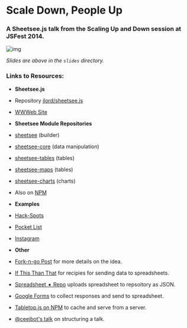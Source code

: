 # Scale Down, People Up
### A Sheetsee.js talk from the Scaling Up and Down session at JSFest 2014.

![img](https://raw.githubusercontent.com/jlord/jsfest/master/slides/jsfest.001.png)

_Slides are above in the `slides` directory._

### Links to Resources:

- **Sheetsee.js**
 - Repository [jlord/sheetsee.js](http://www.github.com/jlord/sheetsee.js)
 - [WWWeb Site](http://jlord.github.io/sheetsee.js)
- **Sheetsee Module Repositories**
 - [sheetsee](http://www.github.com/jlord/sheetsee) (builder)
 - [sheetsee-core](http://www.github.com/jlord/sheetsee) (data manipulation)
 - [sheetsee-tables](http://www.github.com/jlord/sheetsee-tables) (tables)
 - [sheetsee-maps](http://www.github.com/jlord/sheetsee-maps) (tables)
 - [sheetsee-charts](http://www.github.com/jlord/sheetsee-charts) (charts)
 - Also on [NPM](https://www.npmjs.org/~jlord)

- **Examples**
 - [Hack-Spots](http://jlord.github.io/hack-spots)
 - [Pocket List](http://jlord.github.io/sheetsee-pocket)
 - [Instagram](http://jlord.us/instagram)

- **Other**
 - [Fork-n-go Post](http://jlord.us/fork-n-go) for more details on the idea.
 - [If This Than That](http://www.ifttt.com) for recipies for sending data to spreadsheets.
 - [Spreadsheet ➧ Repo](https://github.com/digidem/GAS-github-json) uploads spreadsheet to repsoitory as JSON.
 - [Google Forms](http://www.google.com/google-d-s/createforms.html) to collect responses and send to spreadsheet.
 - [Tabletop.js on NPM](https://www.npmjs.org/package/tabletop) to cache and serve from a server.
 - [@ceejbot's talk](https://speakerdeck.com/ceejbot/writing-your-talk) on structuring a talk.
